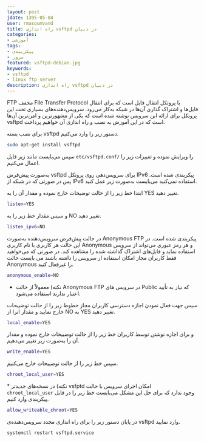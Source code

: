```yaml
---
layout: post      
jdate: 1395-05-04
user: rmasoumvand      
title: راه اندازی vsftpd در دبیان   
categories:
- آموزشی
tags:
- پیکربندی
- سرور
featured: vsftpd-debian.jpg      
keywords:
- vsftpd
- linux ftp server
description: راه اندازی vsftpd در دبیان 
---
```


FTP مخفف File Transfer Protocol یا پروتکل انتقال فایل است که برای انتقال فایل‌ها و اشتراک گذاری آن‌ها در شبکه به‌کار می‌رود. سرویس‌دهنده‌های بسیاری تحت این پروتکل برای ارائه این سرویس نوشته شده است که یکی از مشهورترین و امن‌ترین آن‌ها vsftpd است که در این آموزش به نصب و راه اندازی آن خواهیم پرداخت.

برای نصب بسته vsftpd دستور زیر را وارد می‌کنیم.

```sh  
sudo apt-get install vsftpd  
```

سپس می‌بایست مانند زیر فایل `etc/vsftpd.conf/` را ویرایش نموده و تغییرات زیر را اعمال می‌کنیم.

به‌صورت پیش‌فرض vsftpd برای سرویس‌دهی روی پروتکل IPv6 پیکربندی شده است. پس در صورتی که در شبکه از IPv6 استفاده نمی‌کنید می‌بایست به‌صورت زیر عمل کنید.

ابتدا خط زیر را از حالت توضیحات خارج نموده و مقدار آن را به YES تغییر دهید.

```sh  
listen=YES  
```

و سپس مقدار خط زیر را به NO تغییر دهید.

```sh  
listen_ipv6=NO  
```

در حالت پیش‌فرض سرویس‌دهنده به‌صورت Anonymous FTP پیکربندی شده است. در این حالت هر کاربری با نام کاربری Anonymous و هر رمز عبوری می‌تواند از سرویس استفاده نماید و فایل‌های اشتراک گذاشته شده را مشاهده کند. در صورتی که می‌خواهید فقط کاربران مجاز امکان استفاده از سرویس را داشته باشند می بایست حالت Anonymous را غیرفعال کنید.

```sh  
anonymous_enable=NO  
```

* نکته)‌ معمولاً از حالت Anonymous FTP در سرویس های Public که نیاز به تأیید اعتبار ندارند استفاده می‌شود.

سپس جهت فعال نمودن اجازه دسترسی کاربران مجاز خطوط زیر را از حالت توضییحات خارج نمایید و مقدار انرا از NO به YES تغییر دهید.

```sh  
local_enable=YES  
```

و برای اجازه نوشتن توسط کاربران خط زیر را از حالت توضییحات خارج نموده و مقدار آن را به‌صورت زیر تغییر می‌دهیم.

```sh  
write_enable=YES  
```

سپس خط زیر را از حالت توضییحات خارج می‌کنیم.

```sh  
chroot_local_user=YES  
```

*‌ نکته) در نسخه‌های جدیدتر vsfptd امکان اجرای سرویس با حالت `chroot_local_user` وجود ندارد که برای حل این مشکل می‌بایست خط زیر را در فایل پیکربندی وارد کنیم.

```sh  
allow_writeable_chroot=YES  
```

در پایان دستور زیر را برای راه اندازی مجدد سرویس‌دهنده‌ی vsftpd وارد نمایید.

```sh  
systemctl restart vsftpd.service  
```
